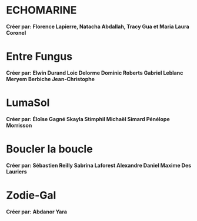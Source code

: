 # ECHOMARINE
**Créer par: Florence Lapierre, Natacha Abdallah, Tracy Gua et Maria Laura Coronel**

# Entre Fungus
**Créer par: 
  Elwin Durand
  Loic Delorme
  Dominic Roberts
  Gabriel Leblanc
  Meryem Berbiche
  Jean-Christophe**

# LumaSol
**Créer par: 
  Éloïse Gagné
  Skayla Stimphil
  Michaël Simard 
  Pénélope Morrisson**

# Boucler la boucle
**Créer par: 
  Sébastien Reilly
  Sabrina Laforest
  Alexandre Daniel
  Maxime Des Lauriers**

# Zodie-Gal
**Créer par: 
  Abdanor Yara**
